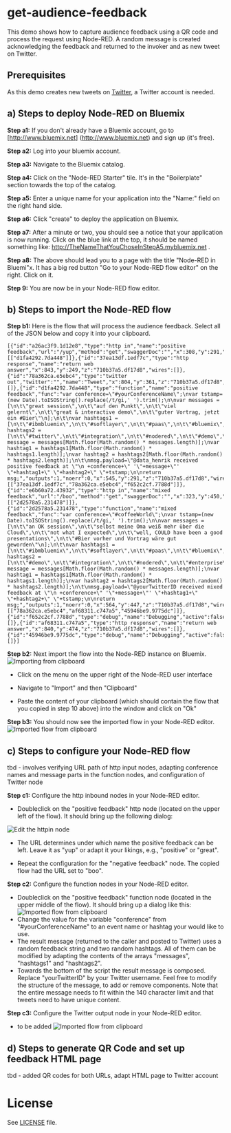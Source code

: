 # get-audience-feedback

This demo shows how to capture audience feedback using a QR code and process the request using Node-RED. A random message is  created acknowledging the feedback and returned to the invoker and as new tweet on Twitter.

## Prerequisites
As this demo creates new tweets on [Twitter](http://www.twitter.com), a Twitter account is needed.

## a) Steps to deploy Node-RED on Bluemix

**Step a1:** If you don't already have a Bluemix account, go to [http://www.bluemix.net] (http://www.bluemix.net) and sign up (it's free).

**Step a2:** Log into your bluemix account.

**Step a3:** Navigate to the Bluemix catalog.

**Step a4:** Click on the "Node-RED Starter" tile. It's in the "Boilerplate" section towards the top of the catalog.

**Step a5:** Enter a unique name for your application into the "Name:" field on the right hand side.

**Step a6:** Click "create" to deploy the application on Bluemix.

**Step a7:** After a minute or two, you should see a notice that your application is now running. Click on the blue link at the top, it should be named something like: http://TheNameThatYouChoseInStepA5.mybluemix.net .

**Step a8:** The above should lead you to a page with the title "Node-RED in Bluemi"x. It has a big red button "Go to your Node-RED flow editor" on the right. Click on it.

**Step 9:** You are now be in your Node-RED flow editor.

## b) Steps to import the Node-RED flow
**Step b1:** Here is the flow that will process the audience feedback. Select all of the JSON below and copy it into your clipboard.

```
[{"id":"a26ac3f9.1d12e8","type":"http in","name":"positive feedback","url":"/yup","method":"get","swaggerDoc":"","x":308,"y":291,"z":"710b37a5.df17d8","wires":[["d1fa4292.7da448"]]},{"id":"37ea13df.1edf7c","type":"http response","name":"return web answer","x":843,"y":249,"z":"710b37a5.df17d8","wires":[]},{"id":"78a362ca.e5ebc4","type":"twitter out","twitter":"","name":"Tweet","x":804,"y":361,"z":"710b37a5.df17d8","wires":[]},{"id":"d1fa4292.7da448","type":"function","name":"positive feedback","func":"var conference=\"#yourConferenceName\";\nvar tstamp=(new Date).toISOString().replace(/t/gi,' ').trim();\n\nvar messages = [\n\t\"great session\",\n\t\"auf den Punkt\",\n\t\"viel gelernt\",\n\t\"great & interactive demo\",\n\t\"guter Vortrag, jetzt ein #Bier\"\n];\n\t\nvar hashtags1 = [\n\t\"#ibmbluemix\",\n\t\"#softlayer\",\n\t\"#paas\",\n\t\"#bluemix\",\n\t\"#ibmcloud\",\n\t\"#cloud\"\n];\n\t\nvar hashtags2 = [\n\t\"#twitter\",\n\t\"#integration\",\n\t\"#nodered\",\n\t\"#demo\",\n\t\"#iot\"\n];\n\t\nvar message = messages[Math.floor(Math.random() * messages.length)];\nvar hashtag1 = hashtags1[Math.floor(Math.random() * hashtags1.length)];\nvar hashtag2 = hashtags2[Math.floor(Math.random() * hashtags2.length)];\n\t\nmsg.payload=\"@data_henrik received positive feedback at \"\n +conference+\" '\"+message+\"' \"+hashtag1+\" \"+hashtag2+\" \"+tstamp;\n\nreturn msg;","outputs":1,"noerr":0,"x":545,"y":291,"z":"710b37a5.df17d8","wires":[["37ea13df.1edf7c","78a362ca.e5ebc4","f652c2cf.7788d"]]},{"id":"e6b60a72.43932","type":"http in","name":"mixed feedback","url":"/boo","method":"get","swaggerDoc":"","x":323,"y":450,"z":"710b37a5.df17d8","wires":[["2d2578a5.231478"]]},{"id":"2d2578a5.231478","type":"function","name":"mixed feedback","func":"var conference=\"#coffeeWorld\";\nvar tstamp=(new Date).toISOString().replace(/t/gi,' ').trim();\n\nvar messages = [\n\t\"an OK session\",\n\t\"selbst meine Oma weiß mehr über die Cloud\",\n\t\"not what I expected\",\n\t\"well, COULD have been a good presentations\",\n\t\"#Bier vorher und Vortrag wäre gut geworden\"\n];\n\t\nvar hashtags1 = [\n\t\"#ibmbluemix\",\n\t\"#softlayer\",\n\t\"#paas\",\n\t\"#bluemix\",\n\t\"#ibmcloud\",\n\t\"#ibm\",\n\t\"#cloud\"\n];\n\t\nvar hashtags2 = [\n\t\"#demo\",\n\t\"#integration\",\n\t\"#nodered\",\n\t\"#enterprise\",\n\t\"#demo\",\n\t\"#iot\"\n];\n\t\nvar message = messages[Math.floor(Math.random() * messages.length)];\nvar hashtag1 = hashtags1[Math.floor(Math.random() * hashtags1.length)];\nvar hashtag2 = hashtags2[Math.floor(Math.random() * hashtags2.length)];\n\t\nmsg.payload=\"@yourTwitterID received mixed feedback at \"\n +conference+\" '\"+message+\"' \"+hashtag1+\" \"+hashtag2+\" \"+tstamp;\n\nreturn msg;","outputs":1,"noerr":0,"x":564,"y":447,"z":"710b37a5.df17d8","wires":[["78a362ca.e5ebc4","af68311.c747a5","45946be9.9775dc"]]},{"id":"f652c2cf.7788d","type":"debug","name":"Debugging","active":false,"console":"false","complete":"payload","x":819,"y":194,"z":"710b37a5.df17d8","wires":[]},{"id":"af68311.c747a5","type":"http response","name":"return web answer","x":840,"y":474,"z":"710b37a5.df17d8","wires":[]},{"id":"45946be9.9775dc","type":"debug","name":"Debugging","active":false,"console":"false","complete":"payload","x":815,"y":526,"z":"710b37a5.df17d8","wires":[]}]
```
**Step b2:** Next import the flow into the Node-RED instance on Bluemix.
![Importing from clipboard](/screenshots/importFromClipboard.png)

- Click on the menu on the upper right of the Node-RED user interface

- Navigate to "Import" and then "Clipboard"

- Paste the content of your clipboard (which should contain the flow that you copied in step 10 above) into the window and click on "Ok"

**Step b3:** You should now see the imported flow in your Node-RED editor.
![Imported flow from clipboard](/screenshots/feedbackFlow.png)

## c) Steps to configure your Node-RED flow
tbd - involves verifying URL path of http input nodes, adapting conference names and message parts in the function nodes, and configuration of Twitter node

**Step c1:** Configure the http inbound nodes in your Node-RED editor.
- Doubleclick on the "positive feedback" http node (located on the upper left of the flow). It should bring up the following dialog:

![Edit the httpin node](/screenshots/edit-httpin-node.png)

- The URL determines under which name the positive feedback can be left. Leave it as "yup" or adapt it your likings, e.g., "positive" or "great".

- Repeat the configuration for the "negative feedback" node. The copied flow had the URL set to "boo".

**Step c2:** Configure the function nodes in your Node-RED editor.
- Doubleclick on the "positive feedback" function node (located in the upper middle of the flow). It should bring up a dialog like this:
![Imported flow from clipboard](/screenshots/edit-function-node.png)
- Change the value for the variable "conference" from "#yourConferenceName" to an event name or hashtag your would like to use.
- The result message (returned to the caller and posted to Twitter) uses a random feedback string and two random hashtags. All of them can be modified by adapting the contents of the arrays "messages", "hashtags1" and "hashtags2".
- Towards the bottom of the script the result message is composed. Replace "yourTwitterID" by your Twitter username. Feel free to modify the structure of the message, to add or remove components. Note that the entire message needs to fit within the 140 character limit and that tweets need to have unique content.

**Step c3:** Configure the Twitter output node in your Node-RED editor.
- to be added
![Imported flow from clipboard](/screenshots/add-new-twitter-credentials.png)

## d) Steps to generate QR Code and set up feedback HTML page
tbd - added QR codes for both URLs, adapt HTML page to Twitter account

# License

See [LICENSE](LICENSE) file.
